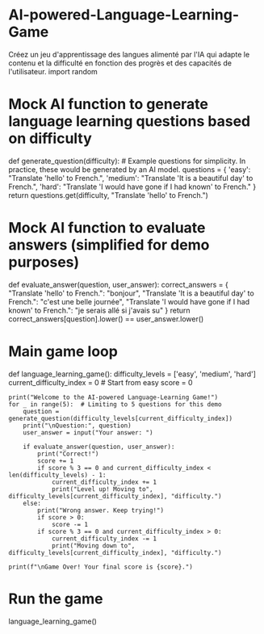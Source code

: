 # AI-powered-Language-Learning-Game
Créez un jeu d'apprentissage des langues alimenté par l'IA qui adapte le contenu et la difficulté en fonction des progrès et des capacités de l'utilisateur.
import random

# Mock AI function to generate language learning questions based on difficulty
def generate_question(difficulty):
    # Example questions for simplicity. In practice, these would be generated by an AI model.
    questions = {
        'easy': "Translate 'hello' to French.",
        'medium': "Translate 'It is a beautiful day' to French.",
        'hard': "Translate 'I would have gone if I had known' to French."
    }
    return questions.get(difficulty, "Translate 'hello' to French.")

# Mock AI function to evaluate answers (simplified for demo purposes)
def evaluate_answer(question, user_answer):
    correct_answers = {
        "Translate 'hello' to French.": "bonjour",
        "Translate 'It is a beautiful day' to French.": "c'est une belle journée",
        "Translate 'I would have gone if I had known' to French.": "je serais allé si j'avais su"
    }
    return correct_answers[question].lower() == user_answer.lower()

# Main game loop
def language_learning_game():
    difficulty_levels = ['easy', 'medium', 'hard']
    current_difficulty_index = 0  # Start from easy
    score = 0

    print("Welcome to the AI-powered Language-Learning Game!")
    for _ in range(5):  # Limiting to 5 questions for this demo
        question = generate_question(difficulty_levels[current_difficulty_index])
        print("\nQuestion:", question)
        user_answer = input("Your answer: ")

        if evaluate_answer(question, user_answer):
            print("Correct!")
            score += 1
            if score % 3 == 0 and current_difficulty_index < len(difficulty_levels) - 1:
                current_difficulty_index += 1
                print("Level up! Moving to", difficulty_levels[current_difficulty_index], "difficulty.")
        else:
            print("Wrong answer. Keep trying!")
            if score > 0:
                score -= 1
            if score % 3 == 0 and current_difficulty_index > 0:
                current_difficulty_index -= 1
                print("Moving down to", difficulty_levels[current_difficulty_index], "difficulty.")

    print(f"\nGame Over! Your final score is {score}.")

# Run the game
language_learning_game()
